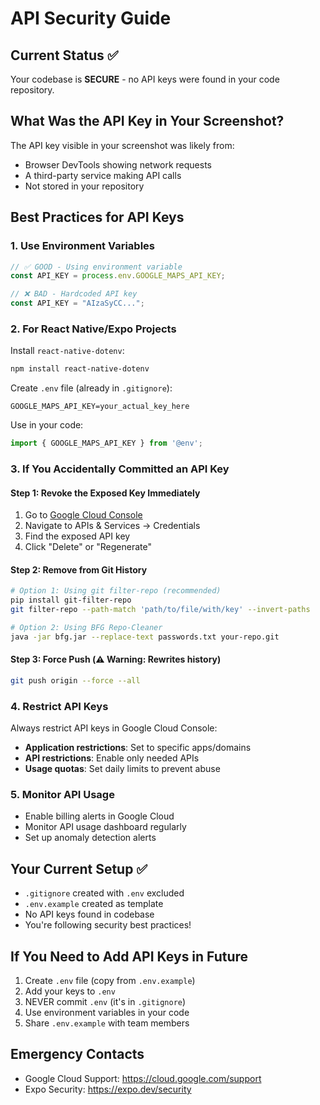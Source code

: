 # API Security Guide

## Current Status ✅
Your codebase is **SECURE** - no API keys were found in your code repository.

## What Was the API Key in Your Screenshot?
The API key visible in your screenshot was likely from:
- Browser DevTools showing network requests
- A third-party service making API calls
- Not stored in your repository

## Best Practices for API Keys

### 1. Use Environment Variables
```javascript
// ✅ GOOD - Using environment variable
const API_KEY = process.env.GOOGLE_MAPS_API_KEY;

// ❌ BAD - Hardcoded API key
const API_KEY = "AIzaSyCC...";
```

### 2. For React Native/Expo Projects
Install `react-native-dotenv`:
```bash
npm install react-native-dotenv
```

Create `.env` file (already in `.gitignore`):
```
GOOGLE_MAPS_API_KEY=your_actual_key_here
```

Use in your code:
```javascript
import { GOOGLE_MAPS_API_KEY } from '@env';
```

### 3. If You Accidentally Committed an API Key

#### Step 1: Revoke the Exposed Key Immediately
1. Go to [Google Cloud Console](https://console.cloud.google.com/)
2. Navigate to APIs & Services → Credentials
3. Find the exposed API key
4. Click "Delete" or "Regenerate"

#### Step 2: Remove from Git History
```bash
# Option 1: Using git filter-repo (recommended)
pip install git-filter-repo
git filter-repo --path-match 'path/to/file/with/key' --invert-paths

# Option 2: Using BFG Repo-Cleaner
java -jar bfg.jar --replace-text passwords.txt your-repo.git
```

#### Step 3: Force Push (⚠️ Warning: Rewrites history)
```bash
git push origin --force --all
```

### 4. Restrict API Keys
Always restrict API keys in Google Cloud Console:
- **Application restrictions**: Set to specific apps/domains
- **API restrictions**: Enable only needed APIs
- **Usage quotas**: Set daily limits to prevent abuse

### 5. Monitor API Usage
- Enable billing alerts in Google Cloud
- Monitor API usage dashboard regularly
- Set up anomaly detection alerts

## Your Current Setup ✅
- `.gitignore` created with `.env` excluded
- `.env.example` created as template
- No API keys found in codebase
- You're following security best practices!

## If You Need to Add API Keys in Future
1. Create `.env` file (copy from `.env.example`)
2. Add your keys to `.env`
3. NEVER commit `.env` (it's in `.gitignore`)
4. Use environment variables in your code
5. Share `.env.example` with team members

## Emergency Contacts
- Google Cloud Support: https://cloud.google.com/support
- Expo Security: https://expo.dev/security
